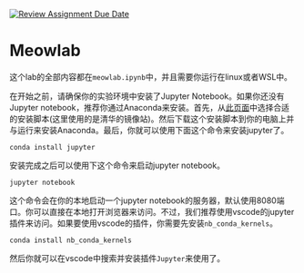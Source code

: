 [![Review Assignment Due Date](https://classroom.github.com/assets/deadline-readme-button-22041afd0340ce965d47ae6ef1cefeee28c7c493a6346c4f15d667ab976d596c.svg)](https://classroom.github.com/a/qPRVdnK4)
# Meowlab

这个lab的全部内容都在`meowlab.ipynb`中，并且需要你运行在linux或者WSL中。

在开始之前，请确保你的实验环境中安装了Jupyter Notebook。如果你还没有Jupyter notebook，推荐你通过Anaconda来安装。首先，从[此页面](https://mirrors.tuna.tsinghua.edu.cn/anaconda/archive/)中选择合适的安装脚本(这里使用的是清华的镜像站)。然后下载这个安装脚本到你的电脑上并与运行来安装Anaconda。最后，你就可以使用下面这个命令来安装jupyter了。

    conda install jupyter

安装完成之后可以使用下这个命令来启动jupyter notebook。

    jupyter notebook

这个命令会在你的本地启动一个jupyter notebook的服务器，默认使用8080端口。你可以直接在本地打开浏览器来访问。不过，我们推荐使用vscode的jupyter插件来访问。如果要使用vscode的插件，你需要先安装`nb_conda_kernels`。

    conda install nb_conda_kernels

然后你就可以在vscode中搜索并安装插件`Jupyter`来使用了。